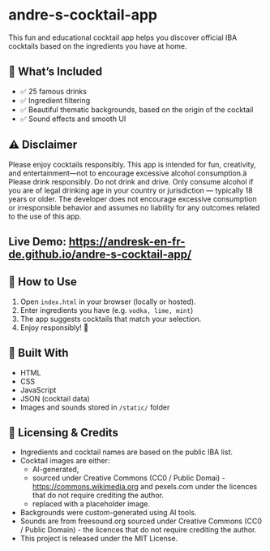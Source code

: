 # andre-s-cocktail-app

This fun and educational cocktail app helps you discover official IBA cocktails based on the ingredients you have at home.

## 🍹 What’s Included
- ✅ 25 famous drinks
- ✅ Ingredient filtering
- ✅ Beautiful thematic backgrounds, based on the origin of the cocktail
- ✅ Sound effects and smooth UI

## ⚠️ Disclaimer
Please enjoy cocktails responsibly. This app is intended for fun, creativity, and entertainment—not to encourage excessive alcohol consumption.ä
Please drink responsibly. Do not drink and drive.
Only consume alcohol if you are of legal drinking age in your country or jurisdiction — typically 18 years or older.
The developer does not encourage excessive consumption or irresponsible behavior and assumes no liability for any outcomes related to the use of this app.

## Live Demo: https://andresk-en-fr-de.github.io/andre-s-cocktail-app/

## 🚀 How to Use

1. Open `index.html` in your browser (locally or hosted).
2. Enter ingredients you have (e.g. `vodka, lime, mint`)
3. The app suggests cocktails that match your selection.
4. Enjoy responsibly! 🍹

## 🧱 Built With
- HTML
- CSS
- JavaScript
- JSON (cocktail data)
- Images and sounds stored in `/static/` folder



## 📄 Licensing & Credits
- Ingredients and cocktail names are based on the public IBA list.
- Cocktail images are either:
  - AI-generated,
  - sourced under Creative Commons (CC0 / Public Domai) - https://commons.wikimedia.org and pexels.com under the licences that do not require crediting the author.
  - replaced with a placeholder image.
- Backgrounds were custom-generated using AI tools.
- Sounds are from freesound.org sourced under Creative Commons (CC0 / Public Domain) - the licences that do not require crediting the author.
- This project is released under the MIT License.

